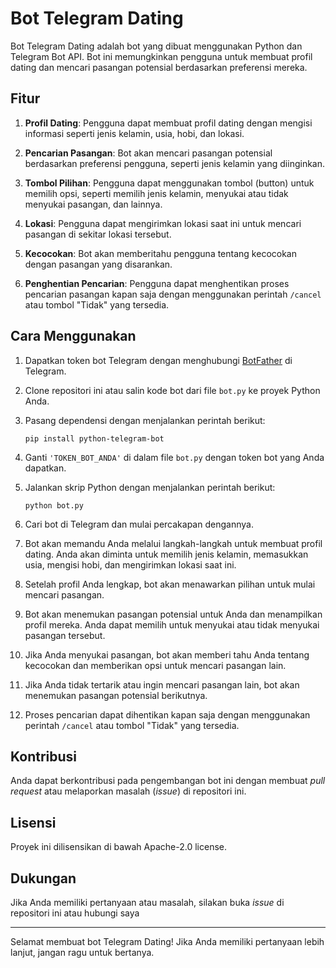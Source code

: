 # Bot Telegram Dating

Bot Telegram Dating adalah bot yang dibuat menggunakan Python dan Telegram Bot API. Bot ini memungkinkan pengguna untuk membuat profil dating dan mencari pasangan potensial berdasarkan preferensi mereka.

## Fitur

1. **Profil Dating**: Pengguna dapat membuat profil dating dengan mengisi informasi seperti jenis kelamin, usia, hobi, dan lokasi.

2. **Pencarian Pasangan**: Bot akan mencari pasangan potensial berdasarkan preferensi pengguna, seperti jenis kelamin yang diinginkan.

3. **Tombol Pilihan**: Pengguna dapat menggunakan tombol (button) untuk memilih opsi, seperti memilih jenis kelamin, menyukai atau tidak menyukai pasangan, dan lainnya.

4. **Lokasi**: Pengguna dapat mengirimkan lokasi saat ini untuk mencari pasangan di sekitar lokasi tersebut.

5. **Kecocokan**: Bot akan memberitahu pengguna tentang kecocokan dengan pasangan yang disarankan.

6. **Penghentian Pencarian**: Pengguna dapat menghentikan proses pencarian pasangan kapan saja dengan menggunakan perintah `/cancel` atau tombol "Tidak" yang tersedia.

## Cara Menggunakan

1. Dapatkan token bot Telegram dengan menghubungi [BotFather](https://t.me/BotFather) di Telegram.

2. Clone repositori ini atau salin kode bot dari file `bot.py` ke proyek Python Anda.

3. Pasang dependensi dengan menjalankan perintah berikut:

   ```
   pip install python-telegram-bot
   ```

4. Ganti `'TOKEN_BOT_ANDA'` di dalam file `bot.py` dengan token bot yang Anda dapatkan.

5. Jalankan skrip Python dengan menjalankan perintah berikut:

   ```
   python bot.py
   ```

6. Cari bot di Telegram dan mulai percakapan dengannya.

7. Bot akan memandu Anda melalui langkah-langkah untuk membuat profil dating. Anda akan diminta untuk memilih jenis kelamin, memasukkan usia, mengisi hobi, dan mengirimkan lokasi saat ini.

8. Setelah profil Anda lengkap, bot akan menawarkan pilihan untuk mulai mencari pasangan.

9. Bot akan menemukan pasangan potensial untuk Anda dan menampilkan profil mereka. Anda dapat memilih untuk menyukai atau tidak menyukai pasangan tersebut.

10. Jika Anda menyukai pasangan, bot akan memberi tahu Anda tentang kecocokan dan memberikan opsi untuk mencari pasangan lain.

11. Jika Anda tidak tertarik atau ingin mencari pasangan lain, bot akan menemukan pasangan potensial berikutnya.

12. Proses pencarian dapat dihentikan kapan saja dengan menggunakan perintah `/cancel` atau tombol "Tidak" yang tersedia.

## Kontribusi

Anda dapat berkontribusi pada pengembangan bot ini dengan membuat *pull request* atau melaporkan masalah (*issue*) di repositori ini.

## Lisensi

Proyek ini dilisensikan di bawah Apache-2.0 license.

## Dukungan

Jika Anda memiliki pertanyaan atau masalah, silakan buka *issue* di repositori ini atau hubungi saya

---

Selamat membuat bot Telegram Dating! Jika Anda memiliki pertanyaan lebih lanjut, jangan ragu untuk bertanya.
